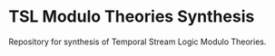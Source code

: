 # TSL Modulo Theories Synthesis

Repository for synthesis of Temporal Stream Logic Modulo Theories.
